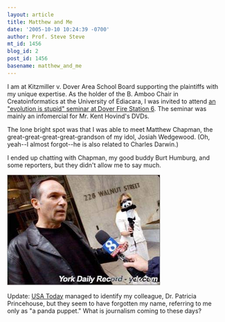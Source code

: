 ```yaml
---
layout: article
title: Matthew and Me
date: '2005-10-10 10:24:39 -0700'
author: Prof. Steve Steve
mt_id: 1456
blog_id: 2
post_id: 1456
basename: matthew_and_me
---
```

I am at Kitzmiller v. Dover Area School Board supporting the plaintiffs with my unique expertise.  As the holder of the B. Amboo Chair in Creatoinformatics at the University of Ediacara, I was invited to attend [an "evolution is stupid" seminar at Dover Fire Station 6](http://ydr.com/story/doverbiology/87577/).  The seminar was mainly an infomercial for Mr. Kent Hovind's DVDs.

The lone bright spot was that I was able to meet Matthew Chapman, the great-great-great-great-grandson of my idol, Josiah Wedgewood.  (Oh, yeah--I almost forgot--he is also related to Charles Darwin.)

I ended up chatting with Chapman, my good buddy Burt Humburg, and some reporters, but they didn't allow me to say much.

<img src="/uploads/2005/pss_w_matthew_chapman.jpg" alt="Matthew Chapman and Prof. Steve Steve" width="353" height="254" />

Update: [USA Today](http://www.usatoday.com/news/education/2005-10-08-intelligent-design_x.htm) managed to identify my colleague, Dr. Patricia Princehouse, but they seem to have forgotten my name, referring to me only as "a panda puppet." What is journalism coming to these days?
